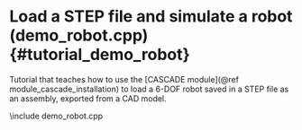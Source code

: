 Load a STEP file and simulate a robot (demo_robot.cpp)  {#tutorial_demo_robot}
==========================


Tutorial that teaches how to use the 
[CASCADE module](@ref module_cascade_installation)
to load a 6-DOF robot saved in a STEP file as an assembly, exported from a CAD model.

 
\include demo_robot.cpp